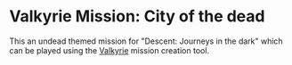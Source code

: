 # Valkyrie Mission: City of the dead

This an undead themed mission for "Descent: Journeys in the dark" which can be played using the [Valkyrie](https://github.com/NPBruce/valkyrie/wiki) mission creation tool.
